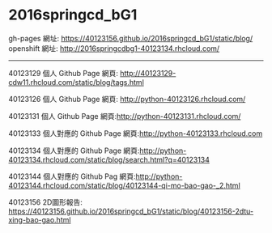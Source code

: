# 2016springcd_bG1

gh-pages 網址: https://40123156.github.io/2016springcd_bG1/static/blog/
openshift 網址: http://2016springcdbg1-40123134.rhcloud.com/

----

40123129
個人 Github Page 網頁: http://40123129-cdw11.rhcloud.com/static/blog/tags.html

40123126
個人 Github Page 網頁: http://python-40123126.rhcloud.com/

40123131
個人 Github Page 網頁:http://python-40123131.rhcloud.com/

40123133
個人對應的 Github Page 網頁:http://python-40123133.rhcloud.com

40123134
個人對應的 Github Page 網頁:http://python-40123134.rhcloud.com/static/blog/search.html?q=40123134

40123144
個人對應的 Github Pag 網頁:http://python-40123144.rhcloud.com/static/blog/40123144-qi-mo-bao-gao-_2.html

40123156
2D圖形報告: https://40123156.github.io/2016springcd_bG1/static/blog/40123156-2dtu-xing-bao-gao.html

